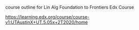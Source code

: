 
course outline for Lin Alg Foundation to Frontiers Edx Course

https://learning.edx.org/course/course-v1:UTAustinX+UT.5.05x+2T2020/home


